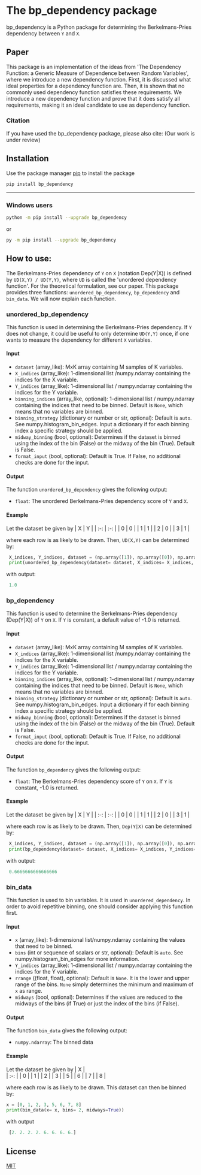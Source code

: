 # The bp_dependency package

bp_dependency is a Python package for determining the Berkelmans-Pries dependency between `Y` and `X`.

## Paper

This package is an implementation of the ideas from 'The Dependency Function: a Generic Measure of Dependence between Random Variables', where we introduce a new dependency function. First, it is discussed what ideal properties for a dependency function are. Then, it is shown that no commonly used dependency function satisfies these requirements. We introduce a new dependency function and prove that it does satisfy all requirements, making it an ideal candidate to use as dependency function.

### Citation
If you have used the bp_dependency package, please also cite: (Our work is under review)

## Installation

Use the package manager [pip](https://pip.pypa.io/en/stable/) to install the package

```bash
pip install bp_dependency
```

----

### Windows users

```bash
python -m pip install --upgrade bp_dependency
```

<!-- ```bash
python -m pip install bp_dependency
``` -->

or

```bash
py -m pip install --upgrade bp_dependency
```

<!-- ```bash
py -m pip install bp_dependency
``` -->

## How to use:

The Berkelmans-Pries dependency of `Y` on `X` (notation Dep(Y|X)) is defined by `UD(X,Y) / UD(Y,Y)`, where `UD` is called the 'unordered dependency function'. For the theoretical formulation, see our paper. This package provides three functions: `unordered_bp_dependency`, `bp_dependency` and `bin_data`. We will now explain each function.



### unordered_bp_dependency

This function is used in determining the Berkelmans-Pries dependency. If `Y` does not change, it could be useful to only determine `UD(Y,Y)` once, if one wants to measure the dependency for different `X` variables.

#### Input

* `dataset` (array_like): MxK array containing M samples of K variables.
* `X_indices` (array_like): 1-dimensional list /numpy.ndarray containing the indices for the X variable.
* `Y_indices` (array_like): 1-dimensional list / numpy.ndarray containing the indices for the Y variable.
* `binning_indices` (array_like, optional): 1-dimensional list / numpy.ndarray containing the indices that need to be binned. Default is `None`, which means that no variables are binned.
* `binning_strategy` (dictionary or number or str, optional): Default is `auto`. See numpy.histogram_bin_edges. Input a dictionary if for each binning index a specific strategy should be applied.
* `midway_binning` (bool, optional): Determines if the dataset is binned using the index of the bin (False) or the midway of the bin (True). Default is False.
* `format_input` (bool, optional): Default is True. If False, no additional checks are done for the input.



#### Output

The function `unordered_bp_dependency` gives the following output:

* `float`: The unordered Berkelmans-Pries dependency score of `Y` and `X`.


#### Example
Let the dataset be given by 
| X  | Y  |
| :-: | :-: |
| 0 | 0 |
| 1 | 1 |
| 2 | 0 |
| 3 | 1 |

where each row is as likely to be drawn. Then, `UD(X,Y)` can be determined by:

```python
 X_indices, Y_indices, dataset = (np.array([1]), np.array([0]), np.array([[0,0], [1,1], [2,0],[3,1]]))
 print(unordered_bp_dependency(dataset= dataset, X_indices= X_indices, Y_indices= Y_indices))
```
with output:
```python
 1.0
```

### bp_dependency

This function is used to determine the Berkelmans-Pries dependency (Dep(Y|X)) of `Y` on `X`. If `Y` is constant, a default value of -1.0 is returned.

#### Input

* `dataset` (array_like): MxK array containing M samples of K variables.
* `X_indices` (array_like): 1-dimensional list /numpy.ndarray containing the indices for the X variable.
* `Y_indices` (array_like): 1-dimensional list / numpy.ndarray containing the indices for the Y variable.
* `binning_indices` (array_like, optional): 1-dimensional list / numpy.ndarray containing the indices that need to be binned. Default is `None`, which means that no variables are binned.
* `binning_strategy` (dictionary or number or str, optional): Default is `auto`. See numpy.histogram_bin_edges. Input a dictionary if for each binning index a specific strategy should be applied.
* `midway_binning` (bool, optional): Determines if the dataset is binned using the index of the bin (False) or the midway of the bin (True). Default is False.
* `format_input` (bool, optional): Default is True. If False, no additional checks are done for the input.



#### Output

The function `bp_dependency` gives the following output:

* `float`: The Berkelmans-Pries dependency score of `Y` on `X`. If `Y` is constant, -1.0 is returned.


#### Example
Let the dataset be given by 
| X  | Y  |
| :-: | :-: |
| 0 | 0 |
| 1 | 1 |
| 2 | 0 |
| 3 | 1 |

where each row is as likely to be drawn. Then, `Dep(Y|X)` can be determined by:

```python
 X_indices, Y_indices, dataset = (np.array([1]), np.array([0]), np.array([[0,0], [1,1], [2,0],[3,1]]))
 print(bp_dependency(dataset= dataset, X_indices= X_indices, Y_indices= Y_indices))
```
with output:
```python
 0.6666666666666666
```



### bin_data

This function is used to bin variables. It is used in `unordered_dependency`. In order to avoid repetitive binning, one should consider applying this function first.

#### Input

* `x` (array_like): 1-dimensional list/numpy.ndarray containing the values that need to be binned.
* `bins` (int or sequence of scalars or str, optional): Default is `auto`. See numpy.histogram_bin_edges for more information.
* `Y_indices` (array_like): 1-dimensional list / numpy.ndarray containing the indices for the Y variable.
* `rrange` ((float, float), optional): Default is `None`. It is the lower and upper range of the bins. `None` simply determines the minimum and maximum of `x` as range.
* `midways` (bool, optional): Determines if the values are reduced to the midways of the bins (if True) or just the index of the bins (if False).

#### Output

The function `bin_data` gives the following output:

* `numpy.ndarray`: The binned data


#### Example
Let the dataset be given by 
| X  |  
| :-: |
| 0 |
| 1 |
| 2 |
| 3 | 
| 5 |
| 6 |
| 7 |
| 8 |

where each row is as likely to be drawn. This dataset can then be binned by:

```python
x = [0, 1, 2, 3, 5, 6, 7, 8]
print(bin_data(x= x, bins= 2, midways=True))
```
 with output

```python
 [2. 2. 2. 2. 6. 6. 6. 6.]
```

 <!--- een concreet voorbeeld geven waarbij alledrie de functies gebruikt worden --->
## License

[MIT](https://choosealicense.com/licenses/mit/)
